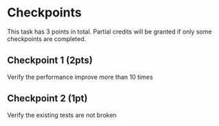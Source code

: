 # Checkpoints

This task has 3 points in total. Partial credits will be granted if only some checkpoints are
completed.

## Checkpoint 1 (2pts)

Verify the performance improve more than 10 times

## Checkpoint 2 (1pt)

Verify the existing tests are not broken
